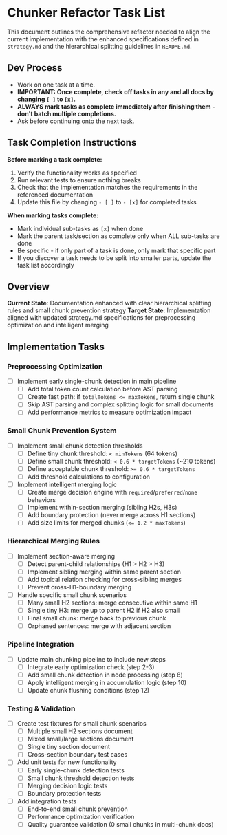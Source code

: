 # Chunker Refactor Task List

This document outlines the comprehensive refactor needed to align the current implementation with the enhanced specifications defined in `strategy.md` and the hierarchical splitting guidelines in `README.md`.

## Dev Process

- Work on one task at a time.
- **IMPORTANT: Once complete, check off tasks in any and all docs by changing `[ ]` to `[x]`.**
- **ALWAYS mark tasks as complete immediately after finishing them - don't batch multiple completions.**
- Ask before continuing onto the next task.

## Task Completion Instructions

**Before marking a task complete:**
1. Verify the functionality works as specified
2. Run relevant tests to ensure nothing breaks
3. Check that the implementation matches the requirements in the referenced documentation
4. Update this file by changing `- [ ]` to `- [x]` for completed tasks

**When marking tasks complete:**
- Mark individual sub-tasks as `[x]` when done
- Mark the parent task/section as complete only when ALL sub-tasks are done
- Be specific - if only part of a task is done, only mark that specific part
- If you discover a task needs to be split into smaller parts, update the task list accordingly

## Overview

**Current State**: Documentation enhanced with clear hierarchical splitting rules and small chunk prevention strategy
**Target State**: Implementation aligned with updated strategy.md specifications for preprocessing optimization and intelligent merging

## Implementation Tasks

### Preprocessing Optimization
- [ ] Implement early single-chunk detection in main pipeline
  - [ ] Add total token count calculation before AST parsing
  - [ ] Create fast path: if `totalTokens <= maxTokens`, return single chunk
  - [ ] Skip AST parsing and complex splitting logic for small documents
  - [ ] Add performance metrics to measure optimization impact

### Small Chunk Prevention System
- [ ] Implement small chunk detection thresholds
  - [ ] Define tiny chunk threshold: `< minTokens` (64 tokens)
  - [ ] Define small chunk threshold: `< 0.6 * targetTokens` (~210 tokens)
  - [ ] Define acceptable chunk threshold: `>= 0.6 * targetTokens`
  - [ ] Add threshold calculations to configuration

- [ ] Implement intelligent merging logic
  - [ ] Create merge decision engine with `required`/`preferred`/`none` behaviors
  - [ ] Implement within-section merging (sibling H2s, H3s)
  - [ ] Add boundary protection (never merge across H1 sections)
  - [ ] Add size limits for merged chunks (`<= 1.2 * maxTokens`)

### Hierarchical Merging Rules
- [ ] Implement section-aware merging
  - [ ] Detect parent-child relationships (H1 > H2 > H3)
  - [ ] Implement sibling merging within same parent section
  - [ ] Add topical relation checking for cross-sibling merges
  - [ ] Prevent cross-H1-boundary merging

- [ ] Handle specific small chunk scenarios
  - [ ] Many small H2 sections: merge consecutive within same H1
  - [ ] Single tiny H3: merge up to parent H2 if H2 also small
  - [ ] Final small chunk: merge back to previous chunk
  - [ ] Orphaned sentences: merge with adjacent section

### Pipeline Integration
- [ ] Update main chunking pipeline to include new steps
  - [ ] Integrate early optimization check (step 2-3)
  - [ ] Add small chunk detection in node processing (step 8)
  - [ ] Apply intelligent merging in accumulation logic (step 10)
  - [ ] Update chunk flushing conditions (step 12)

### Testing & Validation
- [ ] Create test fixtures for small chunk scenarios
  - [ ] Multiple small H2 sections document
  - [ ] Mixed small/large sections document
  - [ ] Single tiny section document
  - [ ] Cross-section boundary test cases

- [ ] Add unit tests for new functionality
  - [ ] Early single-chunk detection tests
  - [ ] Small chunk threshold detection tests
  - [ ] Merging decision logic tests
  - [ ] Boundary protection tests

- [ ] Add integration tests
  - [ ] End-to-end small chunk prevention
  - [ ] Performance optimization verification
  - [ ] Quality guarantee validation (0 small chunks in multi-chunk docs)
